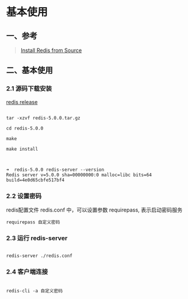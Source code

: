 # 基本使用


## 一、参考

> [Install Redis from Source](https://redis.io/docs/getting-started/installation/install-redis-from-source/)


## 二、基本使用

### 2.1 源码下载安装

[redis release](https://download.redis.io/releases/)

```

tar -xzvf redis-5.0.0.tar.gz

cd redis-5.0.0

make

make install


```


```

➜  redis-5.0.0 redis-server --version
Redis server v=5.0.0 sha=00000000:0 malloc=libc bits=64 build=4e0d65cbfe517bf4

```

### 2.2 设置密码

redis配置文件 redis.conf 中，可以设置参数 requirepass, 表示启动密码服务

```
requirepass 自定义密码

```

### 2.3 运行 redis-server

```

redis-server ./redis.conf

```

### 2.4 客户端连接

```

redis-cli -a 自定义密码


```

